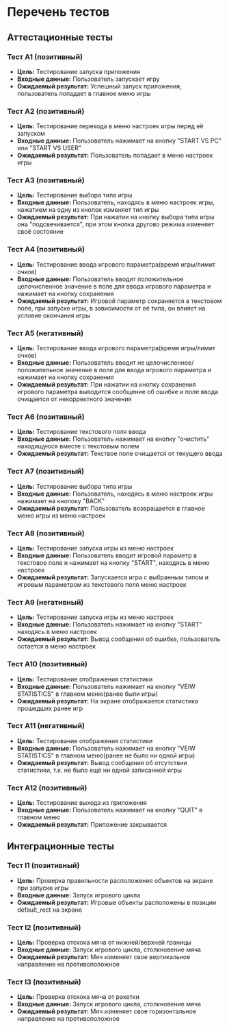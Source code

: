 # Перечень тестов

## Аттестационные тесты

### Тест А1 (позитивный)
 - **Цель:** Тестирование запуска приложения
 - **Входные данные:** Пользователь запускает игру
 - **Ожидаемый результат:** Успешный запуск приложения, пользователь попадает в главное меню игры

### Тест А2 (позитивный)
 - **Цель:** Тестирование перехода в меню настроек игры перед её запуском
 - **Входные данные:** Пользователь нажимает на кнопку "START VS PC" или "START VS USER"
 - **Ожидаемый результат:** Пользователь попадает в меню настроек игры

### Тест А3 (позитивный)
 - **Цель:** Тестирование выбора типа игры
 - **Входные данные:** Пользователь, находясь в меню настроек игры, нажатием на одну из кнопок изменяет тип игры
 - **Ожидаемый результат:** При нажатии на кнопку выбора типа игры она "подсвечивается", при этом кнопка другово режима изменяет своё состояние

### Тест А4 (позитивный)
 - **Цель:** Тестирование ввода игрового параметра(время игры/лимит очков)
 - **Входные данные:** Пользователь вводит положительное целочисленное значение в поле для ввода игрового параметра и нажимает на кнопку сохранения
 - **Ожидаемый результат:** Игровой параметр сохраняется в текстовом поле, при запуске игры, в зависимости от её типа, он влияет на условие окончания игры

### Тест А5 (негативный)
 - **Цель:** Тестирование ввода игрового параметра(время игры/лимит очков)
 - **Входные данные:** Пользователь вводит не целочисленное/положительное значение в поле для ввода игрового параметра и нажимает на кнопку сохранения
 - **Ожидаемый результат:** При нажатии на кнопку сохранения игрового параметра выводится сообщение об ошибке и поле ввода очищается от некорректного значения

### Тест А6 (позитивный)
 - **Цель:** Тестирование текстового поля ввода
 - **Входные данные:** Пользователь нажимает на кнопку "очистить" находящуюся вместе с текстовым полем
 - **Ожидаемый результат:** Текствое поле очищается от текущего ввода

### Тест А7 (позитивный)
 - **Цель:** Тестирование выбора типа игры
 - **Входные данные:** Пользователь, находясь в меню настроек игры нажимает на кнопоку "BACK"
 - **Ожидаемый результат:** Пользователь возвращается в главное меню игры из меню настроек

### Тест А8 (позитивный)
 - **Цель:** Тестирование запуска игры из меню настроек
 - **Входные данные:** Пользователь вводит игровой параметр в текстовое поле и нажимает на кнопку "START", находясь в меню настроек
 - **Ожидаемый результат:** Запускается игра с выбранным типом и игровым параметром из текстового поля меню настроек

### Тест А9 (негативный)
 - **Цель:** Тестирование запуска игры из меню настроек
 - **Входные данные:** Пользователь нажимает на кнопку "START" находясь в меню настроек
 - **Ожидаемый результат:** Вывод сообщения об ошибке, пользователь остается в меню настроек

### Тест А10 (позитивный)
 - **Цель:** Тестирование отображения статистики
 - **Входные данные:** Пользователь нажимает на кнопку "VEIW STATISTICS" в главном меню(ранее были игры)
 - **Ожидаемый результат:** На экране отображается статистика прошедших ранее игр

### Тест А11 (негативный)
 - **Цель:** Тестирование отображения статистики
 - **Входные данные:** Пользователь нажимает на кнопку "VEIW STATISTICS" в главном меню(ранее не было ни одной игры)
 - **Ожидаемый результат:** Вывод сообщения об отсутствии статистики, т.к. не было ещё ни одной записанной игры

### Тест А12 (позитивный)
 - **Цель:** Тестирование выхода из приложения
 - **Входные данные:** Пользователь нажимает на кнопку "QUIT" в главном меню
 - **Ожидаемый результат:** Приложение закрывается

## Интеграционные тесты

### Тест I1 (позитивный)
 - **Цель:** Проверка правильности расположения объектов на экране при запуске игры
 - **Входные данные:** Запуск игрового цикла
 - **Ожидаемый результат:** Игровые объекты расположены в позиции default_rect на экране

### Тест I2 (позитивный)
 - **Цель:** Проверка отскока мяча от нижней/верхней границы
 - **Входные данные:** Запуск игрового цикла, столкновение мяча
 - **Ожидаемый результат:** Мяч изменяет свое вертикальное направление на противоположное

### Тест I3 (позитивный)
 - **Цель:** Проверка отскока мяча от ракетки
 - **Входные данные:** Запуск игрового цикла, столкновение мяча
 - **Ожидаемый результат:** Мяч изменяет свое горизонтальное направление на противоположное
